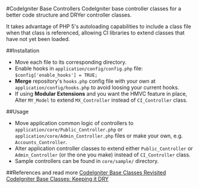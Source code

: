 #CodeIgniter Base Controllers
CodeIgniter base controller classes for a better code structure and DRYer controller classes.

It takes advantage of PHP 5's autoloading capabilities to include a class file when that class is referenced, allowing CI libraries to extend classes that have not yet been loaded.

##Installation
* Move each file to its corresponding directory.
* Enable hooks in `application/config/config.php` file: `$config['enable_hooks'] = TRUE;`
* **Merge** repository's `hooks.php` config file with your own at `application/config/hooks.php` to avoid loosing your current hooks.
* If using **Modular Extensions** and you want the HMVC feature in place, Alter `MY_Model` to extend `MX_Controller` instead of `CI_Controller` class.

##Usage
* Move application common logic of controllers to `application/core/Public_Controller.php` or `application/core/Admin_Controller.php` files or make your own, e.g. `Accounts_Controller`.
* Alter application controller classes to extend either `Public_Controller` or `Admin_Controller` (or the one you make) instead of `CI_Controller` class.
* Sample controllers can be found in `core/sample/` directory.

##References and read more
[CodeIgniter Base Classes Revisited](http://www.highermedia.com/articles/nuts_bolts/codeigniter_base_classes_revisited)
[CodeIgniter Base Classes: Keeping it DRY](http://philsturgeon.co.uk/news/2010/02/CodeIgniter-Base-Classes-Keeping-it-DRY)
